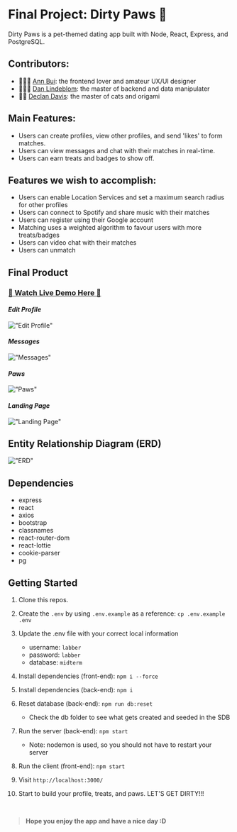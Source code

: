 # Final Project: Dirty Paws 🐾

Dirty Paws is a pet-themed dating app built with Node, React, Express, and PostgreSQL.

## Contributors:
- 👩🏻‍🎨 [Ann Bui](https://github.com/thaian161): the frontend lover and amateur UX/UI designer
- 👨🏼‍💻 [Dan Lindeblom](https://github.com/DLindeblom): the master of backend and data manipulater
- 👨‍🏭 [Declan Davis](https://github.com/DexTheFish): the master of cats and origami

## Main Features:
- Users can create profiles, view other profiles, and send 'likes' to form matches.
- Users can view messages and chat with their matches in real-time.
- Users can earn treats and badges to show off.

## Features we wish to accomplish:
- Users can enable Location Services and set a maximum search radius for other profiles
- Users can connect to Spotify and share music with their matches
- Users can register using their Google account
- Matching uses a weighted algorithm to favour users with more treats/badges
- Users can video chat with their matches
- Users can unmatch


## Final Product

### [👋 Watch Live Demo Here 👋](https://youtu.be/0k2WaGUxCJ0)

#### _Edit Profile_

!["Edit Profile"]()

#### _Messages_

!["Messages"]()

#### _Paws_

!["Paws"]()

#### _Landing Page_

!["Landing Page"]()

## Entity Relationship Diagram (ERD)

!["ERD"]()

## Dependencies
- express
- react
- axios
- bootstrap
- classnames
- react-router-dom
- react-lottie
- cookie-parser
- pg

## Getting Started

1. Clone this repos.
2. Create the `.env` by using `.env.example` as a reference: `cp .env.example .env`
3. Update the .env file with your correct local information

   - username: `labber`
   - password: `labber`
   - database: `midterm`

4. Install dependencies (front-end): `npm i --force`
5. Install dependencies (back-end): `npm i`
6. Reset database (back-end): `npm run db:reset`

   - Check the db folder to see what gets created and seeded in the SDB

7. Run the server (back-end): `npm start`

   - Note: nodemon is used, so you should not have to restart your server

8. Run the client (front-end): `npm start`
9. Visit `http://localhost:3000/` 
10. Start to build your profile, treats, and paws. LET'S GET DIRTY!!!

<br>

> **Hope you enjoy the app and have a nice day :D**